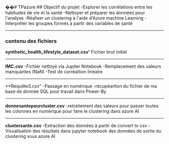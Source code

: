 ��#   T P a z u r e 
  ## Objectif du projet 
-Explorer les corrélations entre les habitudes de vie et la santé
-Nettoyer et préparer les données pour l'analyse
-Réaliser un clustering à l'aide d'Azure machine Learning
-Interpréter les groupes formés à partir des variables de santé

---

### contenu des fichiers 
 **synthetic_health_lifestyle_dataset.csv'**
Fichier brut initial

---

**IMC.csv**
-Fichier nettoyé via Jupiter Notebook
-Remplacement des valeurs manquantes (NaN)
-Test de corréaltion linéaire

---

**Requête3.csv"
-Passage en numérique
-récupéartion du fichier de ma base de donnée SQL pour travail dans Power-By

---

**donnesantepourcluster.csv**
-retraitement des valeurs pour passer toutes les colonnes en numérique pour faire le clustering dans azure AI 

---

**clustersante.csv**
-Extraction des données à partir de convert to csv
-Visualisation des résultats dans jupyter notebook des données de sortie du clustering sous azure AI
